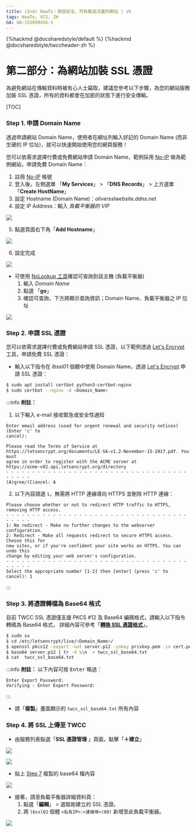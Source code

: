 ```yaml
---
title: (2nd) HowTo：架設安全、可負載高流量的網站 | zh
tags: HowTo, VCS, ZH
GA: UA-155999456-1
---
```


{%hackmd @docsharedstyle/default %}
{%hackmd @docsharedstyle/twccheader-zh %}

# 第二部分：為網站加裝 SSL 憑證

為避免網站在傳輸資料時被有心人士竊取，建議您參考以下步驟，為您的網站服務加裝 SSL 憑證，所有的資料都會在加密的狀態下進行安全傳輸。

[TOC]

### Step 1. 申請 Domain Name

透過申請網站 Domain Name，使用者在網址列輸入好記的 Domain Name (而非生硬的 IP 位址)，就可以快速開始使用您的網頁服務！

您可以依需求選擇付費或免費網站申請 Domain Name，範例採用 [No-IP](https://www.noip.com/) 做為範例網站，申請免費 Domain Name：
1. 註冊 [No-IP](https://www.noip.com/) 帳號
2. 登入後，左側選單 「**My Services**」 > 「**DNS Records**」 > 上方選單 「**Create HostName**」
3. 設定 Hostname (Domain Name)：*<span>oliversslwebsite.ddns.net</span>*	
4. 設定 IP Address：輸入 *負載平衡器的 VIP*

![](https://cos.twcc.ai/SYS-MANUAL/uploads/upload_96ab3d56d9eaf55adcc742eea7b63a3e.png)



5. 點選頁面右下角「**Add Hostname**」

![](https://cos.twcc.ai/SYS-MANUAL/uploads/upload_c109bfa8410aa890bb412aeb898c2422.png)

6. 設定完成

![](https://cos.twcc.ai/SYS-MANUAL/uploads/upload_94bc8c23a9765db542f9e7e6dea9b087.png)





- 可使用 [NsLookup 工具](https://centralops.net/co/NsLookup.aspx)確認可查詢到該主機 (負載平衡器)
    1. 輸入 *Domain Name*
    2. 點選 「**go**」
    3. 確認可查詢，下方將顯示查詢資訊；Domain Name、負載平衡器之 IP 位址

![](https://cos.twcc.ai/SYS-MANUAL/uploads/upload_253e1b6106fca323bee7ec7a8919b8e5.png)




### Step 2. 申請 SSL 憑證

您可以依需求選擇付費或免費網站申請 SSL 憑證，以下範例透過 [Let's Encrypt](https://letsencrypt.org/) 工具，申請免費 SSL 憑證：

- 輸入以下指令在 *lbssl01* 個體中使用 Domain Name，透過 [Let's Encrypt](https://letsencrypt.org/) 申請 SSL 憑證：

```bash
$ sudo apt install certbot python3-certbot-nginx
$ sudo certbot --nginx -d <Domain_Name>
```
:::info
<i class="fa fa-paperclip fa-20" aria-hidden="true"></i> **附註：** 

1. 以下輸入 e-mail 接收緊急或安全性通知
```
Enter email address (used for urgent renewal and security notices) (Enter 'c' to
cancel): 
```
```
Please read the Terms of Service at
https://letsencrypt.org/documents/LE-SA-v1.2-November-15-2017.pdf. You must
agree in order to register with the ACME server at
https://acme-v02.api.letsencrypt.org/directory
- - - - - - - - - - - - - - - - - - - - - - - - - - - - - - - - - - - - - - - -
(A)gree/(C)ancel: A
```

2. 以下內容請選 `1`，無需將 HTTP 連線導向 HTTPS 並刪除 HTTP 連線：

```
Please choose whether or not to redirect HTTP traffic to HTTPS, removing HTTP access.
- - - - - - - - - - - - - - - - - - - - - - - - - - - - - - - - - - - - - - - -
1: No redirect - Make no further changes to the webserver configuration.
2: Redirect - Make all requests redirect to secure HTTPS access. Choose this for
new sites, or if you're confident your site works on HTTPS. You can undo this
change by editing your web server's configuration.
- - - - - - - - - - - - - - - - - - - - - - - - - - - - - - - - - - - - - - - -
Select the appropriate number [1-2] then [enter] (press 'c' to cancel): 1
```
:::

### Step 3. 將憑證轉檔為 Base64 格式

目前 TWCC SSL 憑證僅支援 PKCS #12 及 Base64 編碼格式，請輸入以下指令轉碼為 Base64 格式，
詳細內容可參考「[**轉換 SSL 憑證格式**](https://man.twcc.ai/@twccdocs/howo-lb-convert-cert-zh)」。

```bash
$ sudo su
$ cd /etc/letsencrypt/live/<Domain_Name>/ 
$ openssl pkcs12 -export -out server.p12 -inkey privkey.pem -in cert.pem -certfile chain.pem
$ base64 server.p12 | tr -d \\n  > twcc_ssl_base64.txt
$ cat  twcc_ssl_base64.txt
```
:::info
<i class="fa fa-paperclip fa-20" aria-hidden="true"></i> **附註：** 
以下內容可按 <kbd>Enter</kbd> 略過：
```
Enter Export Password:
Verifying - Enter Export Password:
```
:::

- 請「**複製**」畫面顯示的 `twcc_ssl_base64.txt` 所有內容

### Step 4. 將 SSL 上傳至 TWCC

- 由服務列表點選「**SSL 憑證管理** 」頁面，點擊「**＋建立**」

![](https://cos.twcc.ai/SYS-MANUAL/uploads/upload_df1af12a20d6723627229a49dd8b692e.png)

![](https://cos.twcc.ai/SYS-MANUAL/uploads/upload_5eee9d1a0ac7f56dd9697cf908b749bb.png)
   
- 貼上 [Step 7](#Step-7-將憑證轉檔為-Base64-格式) 複製的 base64 檔內容

![](https://cos.twcc.ai/SYS-MANUAL/uploads/upload_7521063385f95debc7b6b62da2b87f0e.png)




- 接著，請至負載平衡器詳細資料頁：
    1. 點選「**編輯**」 > 選取剛建立的 SSL 憑證。
    2. 將 `lbssl02` 個體 `<私有IP>:<連接埠>(80)` 新增至此負載平衡器。

![](https://cos.twcc.ai/SYS-MANUAL/uploads/upload_3a28fc22e36311a38a79ad62139f215f.png)
